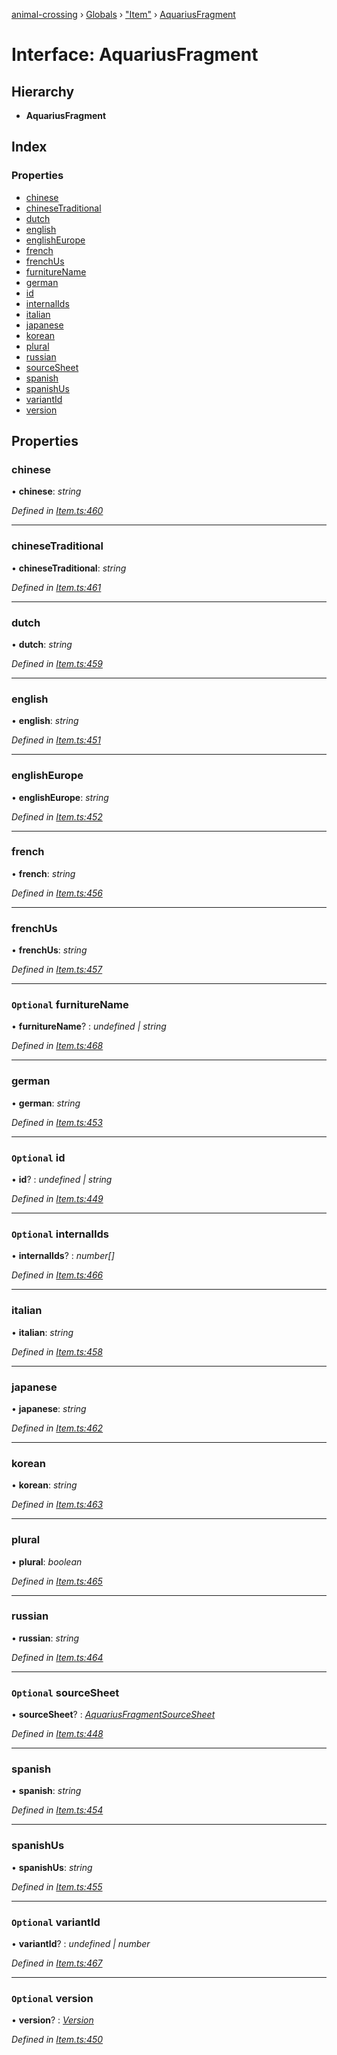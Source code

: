 [animal-crossing](../README.md) › [Globals](../globals.md) › ["Item"](../modules/_item_.md) › [AquariusFragment](_item_.aquariusfragment.md)

# Interface: AquariusFragment

## Hierarchy

* **AquariusFragment**

## Index

### Properties

* [chinese](_item_.aquariusfragment.md#chinese)
* [chineseTraditional](_item_.aquariusfragment.md#chinesetraditional)
* [dutch](_item_.aquariusfragment.md#dutch)
* [english](_item_.aquariusfragment.md#english)
* [englishEurope](_item_.aquariusfragment.md#englisheurope)
* [french](_item_.aquariusfragment.md#french)
* [frenchUs](_item_.aquariusfragment.md#frenchus)
* [furnitureName](_item_.aquariusfragment.md#optional-furniturename)
* [german](_item_.aquariusfragment.md#german)
* [id](_item_.aquariusfragment.md#optional-id)
* [internalIds](_item_.aquariusfragment.md#optional-internalids)
* [italian](_item_.aquariusfragment.md#italian)
* [japanese](_item_.aquariusfragment.md#japanese)
* [korean](_item_.aquariusfragment.md#korean)
* [plural](_item_.aquariusfragment.md#plural)
* [russian](_item_.aquariusfragment.md#russian)
* [sourceSheet](_item_.aquariusfragment.md#optional-sourcesheet)
* [spanish](_item_.aquariusfragment.md#spanish)
* [spanishUs](_item_.aquariusfragment.md#spanishus)
* [variantId](_item_.aquariusfragment.md#optional-variantid)
* [version](_item_.aquariusfragment.md#optional-version)

## Properties

###  chinese

• **chinese**: *string*

*Defined in [Item.ts:460](https://github.com/Norviah/animal-crossing/blob/4ad5c16/module/types/Item.ts#L460)*

___

###  chineseTraditional

• **chineseTraditional**: *string*

*Defined in [Item.ts:461](https://github.com/Norviah/animal-crossing/blob/4ad5c16/module/types/Item.ts#L461)*

___

###  dutch

• **dutch**: *string*

*Defined in [Item.ts:459](https://github.com/Norviah/animal-crossing/blob/4ad5c16/module/types/Item.ts#L459)*

___

###  english

• **english**: *string*

*Defined in [Item.ts:451](https://github.com/Norviah/animal-crossing/blob/4ad5c16/module/types/Item.ts#L451)*

___

###  englishEurope

• **englishEurope**: *string*

*Defined in [Item.ts:452](https://github.com/Norviah/animal-crossing/blob/4ad5c16/module/types/Item.ts#L452)*

___

###  french

• **french**: *string*

*Defined in [Item.ts:456](https://github.com/Norviah/animal-crossing/blob/4ad5c16/module/types/Item.ts#L456)*

___

###  frenchUs

• **frenchUs**: *string*

*Defined in [Item.ts:457](https://github.com/Norviah/animal-crossing/blob/4ad5c16/module/types/Item.ts#L457)*

___

### `Optional` furnitureName

• **furnitureName**? : *undefined | string*

*Defined in [Item.ts:468](https://github.com/Norviah/animal-crossing/blob/4ad5c16/module/types/Item.ts#L468)*

___

###  german

• **german**: *string*

*Defined in [Item.ts:453](https://github.com/Norviah/animal-crossing/blob/4ad5c16/module/types/Item.ts#L453)*

___

### `Optional` id

• **id**? : *undefined | string*

*Defined in [Item.ts:449](https://github.com/Norviah/animal-crossing/blob/4ad5c16/module/types/Item.ts#L449)*

___

### `Optional` internalIds

• **internalIds**? : *number[]*

*Defined in [Item.ts:466](https://github.com/Norviah/animal-crossing/blob/4ad5c16/module/types/Item.ts#L466)*

___

###  italian

• **italian**: *string*

*Defined in [Item.ts:458](https://github.com/Norviah/animal-crossing/blob/4ad5c16/module/types/Item.ts#L458)*

___

###  japanese

• **japanese**: *string*

*Defined in [Item.ts:462](https://github.com/Norviah/animal-crossing/blob/4ad5c16/module/types/Item.ts#L462)*

___

###  korean

• **korean**: *string*

*Defined in [Item.ts:463](https://github.com/Norviah/animal-crossing/blob/4ad5c16/module/types/Item.ts#L463)*

___

###  plural

• **plural**: *boolean*

*Defined in [Item.ts:465](https://github.com/Norviah/animal-crossing/blob/4ad5c16/module/types/Item.ts#L465)*

___

###  russian

• **russian**: *string*

*Defined in [Item.ts:464](https://github.com/Norviah/animal-crossing/blob/4ad5c16/module/types/Item.ts#L464)*

___

### `Optional` sourceSheet

• **sourceSheet**? : *[AquariusFragmentSourceSheet](../enums/_item_.aquariusfragmentsourcesheet.md)*

*Defined in [Item.ts:448](https://github.com/Norviah/animal-crossing/blob/4ad5c16/module/types/Item.ts#L448)*

___

###  spanish

• **spanish**: *string*

*Defined in [Item.ts:454](https://github.com/Norviah/animal-crossing/blob/4ad5c16/module/types/Item.ts#L454)*

___

###  spanishUs

• **spanishUs**: *string*

*Defined in [Item.ts:455](https://github.com/Norviah/animal-crossing/blob/4ad5c16/module/types/Item.ts#L455)*

___

### `Optional` variantId

• **variantId**? : *undefined | number*

*Defined in [Item.ts:467](https://github.com/Norviah/animal-crossing/blob/4ad5c16/module/types/Item.ts#L467)*

___

### `Optional` version

• **version**? : *[Version](../enums/_item_.version.md)*

*Defined in [Item.ts:450](https://github.com/Norviah/animal-crossing/blob/4ad5c16/module/types/Item.ts#L450)*
